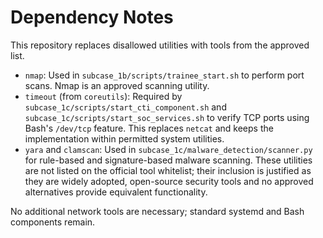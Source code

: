 # Dependency Notes

This repository replaces disallowed utilities with tools from the approved list.

- `nmap`: Used in `subcase_1b/scripts/trainee_start.sh` to perform port scans. Nmap is an approved scanning utility.
- `timeout` (from `coreutils`): Required by `subcase_1c/scripts/start_cti_component.sh` and `subcase_1c/scripts/start_soc_services.sh` to verify TCP ports using Bash's `/dev/tcp` feature. This replaces `netcat` and keeps the implementation within permitted system utilities.
- `yara` and `clamscan`: Used in `subcase_1c/malware_detection/scanner.py` for rule-based and signature-based malware scanning. These utilities are not listed on the official tool whitelist; their inclusion is justified as they are widely adopted, open-source security tools and no approved alternatives provide equivalent functionality.

No additional network tools are necessary; standard systemd and Bash components remain.
